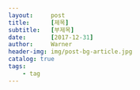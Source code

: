 ```yaml
---
layout:     post
title:      [제목]
subtitle:   [부제목]
date:       [2017-12-31]
author:     Warner
header-img: img/post-bg-article.jpg
catalog: true
tags:
    - tag 
---
```


